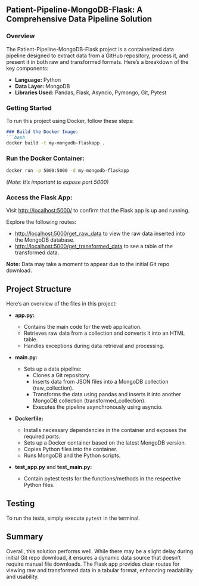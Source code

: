 
## Patient-Pipeline-MongoDB-Flask: A Comprehensive Data Pipeline Solution

### Overview
The Patient-Pipeline-MongoDB-Flask project is a containerized data pipeline designed to extract data from a GitHub repository, process it, and present it in both raw and transformed formats. Here’s a breakdown of the key components:

- **Language:** Python
- **Data Layer:** MongoDB
- **Libraries Used:** Pandas, Flask, Asyncio, Pymongo, Git, Pytest

### Getting Started
To run this project using Docker, follow these steps:
```markdown
### Build the Docker Image:
```bash
docker build -t my-mongodb-flaskapp .
```

### Run the Docker Container:
```bash
docker run -p 5000:5000 -d my-mongodb-flaskapp
```

*(Note: It’s important to expose port 5000)*

### Access the Flask App:
Visit [http://localhost:5000/](http://localhost:5000/) to confirm that the Flask app is up and running.

Explore the following routes:
- [http://localhost:5000/get_raw_data](http://localhost:5000/get_raw_data) to view the raw data inserted into the MongoDB database.
- [http://localhost:5000/get_transformed_data](http://localhost:5000/get_transformed_data) to see a table of the transformed data.

**Note:** Data may take a moment to appear due to the initial Git repo download.

## Project Structure
Here’s an overview of the files in this project:

- **app.py:**  
  - Contains the main code for the web application.
  - Retrieves raw data from a collection and converts it into an HTML table.
  - Handles exceptions during data retrieval and processing.

- **main.py:**  
  - Sets up a data pipeline:
    - Clones a Git repository.
    - Inserts data from JSON files into a MongoDB collection (raw_collection).
    - Transforms the data using pandas and inserts it into another MongoDB collection (transformed_collection).
    - Executes the pipeline asynchronously using asyncio.

- **Dockerfile:**  
  - Installs necessary dependencies in the container and exposes the required ports.
  - Sets up a Docker container based on the latest MongoDB version.
  - Copies Python files into the container.
  - Runs MongoDB and the Python scripts.

- **test_app.py** and **test_main.py:**  
  - Contain pytest tests for the functions/methods in the respective Python files.

## Testing
To run the tests, simply execute `pytest` in the terminal.

## Summary
Overall, this solution performs well. While there may be a slight delay during initial Git repo download, it ensures a dynamic data source that doesn’t require manual file downloads. The Flask app provides clear routes for viewing raw and transformed data in a tabular format, enhancing readability and usability.
```

